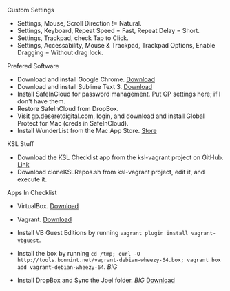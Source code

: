 Custom Settings

- Settings, Mouse, Scroll Direction != Natural.
- Settings, Keyboard, Repeat Speed = Fast, Repeat Delay = Short.
- Settings, Trackpad, check Tap to Click.
- Settings, Accessability, Mouse & Trackpad, Trackpad Options, Enable Dragging = Without drag lock.

Prefered Software

- Download and install Google Chrome. [Download](https://www.google.com/chrome/browser/desktop/index.html)
- Download and install Sublime Text 3. [Download](https://www.sublimetext.com/3)
- Install SafeInCloud for password management. Put GP settings here; if I don't have them.
- Restore SafeInCloud from DropBox.
- Visit gp.deseretdigital.com, login, and download and install Global Protect for Mac (creds in SafeInCloud).
- Install WunderList from the Mac App Store. [Store](https://itunes.apple.com/app/wunderlist-to-do-list-tasks/id410628904#)

KSL Stuff

- Download the KSL Checklist app from the ksl-vagrant project on GitHub. [Link](https://github.com/deseretdigital/ksl-vagrant)
- Download cloneKSLRepos.sh from ksl-vagrant project, edit it, and execute it.

Apps In Checklist

- VirtualBox. [Download](https://www.virtualbox.org/wiki/Downloads)
- Vagrant. [Download](https://www.vagrantup.com/downloads.html)
- Install VB Guest Editions by running `vagrant plugin install vagrant-vbguest`.
- Install the box by running `cd /tmp; curl -O http://tools.bonnint.net/vagrant-debian-wheezy-64.box; vagrant box add vagrant-debian-wheezy-64`. *BIG*

- Install DropBox and Sync the Joel folder. *BIG* [Download](https://www.dropbox.com/install)
